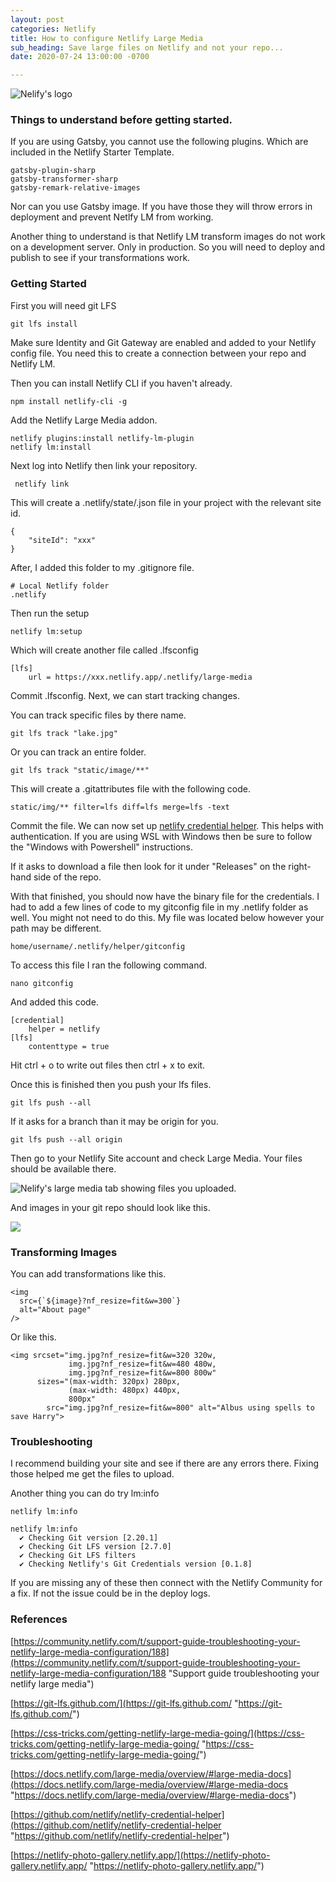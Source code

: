 ```yaml
---
layout: post
categories: Netlify
title: How to configure Netlify Large Media
sub_heading: Save large files on Netlify and not your repo...
date: 2020-07-24 13:00:00 -0700

---
```

![Nelify's logo](/uploads/nelify.jpg "Netlify")

### Things to understand before getting started.

If you are using Gatsby, you cannot use the following plugins. Which are included in the Netlify Starter Template.

    gatsby-plugin-sharp
    gatsby-transformer-sharp
    gatsby-remark-relative-images

Nor can you use Gatsby image. If you have those they will throw errors in deployment and prevent Netlfy LM from working.

Another thing to understand is that Netlify LM transform images do not work on a development server. Only in production. So you will need to deploy and publish to see if your transformations work.

### Getting Started

First you will need git LFS

    git lfs install

Make sure Identity and Git Gateway are enabled and added to your Netlify config file. You need this to create a connection between your repo and Netlify LM.

Then you can install Netlify CLI if you haven't already.

    npm install netlify-cli -g

Add the Netlify Large Media addon.

    netlify plugins:install netlify-lm-plugin
    netlify lm:install

Next log into Netlify then link your repository.

     netlify link

This will create a .netlify/state/.json file in your project with the relevant site id.

    {
    	"siteId": "xxx"
    }

After, I added this folder to my .gitignore file.

    # Local Netlify folder
    .netlify

Then run the setup

    netlify lm:setup

Which will create another file called .lfsconfig

    [lfs]
    	url = https://xxx.netlify.app/.netlify/large-media

Commit .lfsconfig. Next, we can start tracking changes.

You can track specific files by there name.

    git lfs track "lake.jpg"

Or you can track an entire folder.

    git lfs track "static/image/**"

This will create a .gitattributes file with the following code.

    static/img/** filter=lfs diff=lfs merge=lfs -text

Commit the file. We can now set up [netlify credential helper](https://github.com/netlify/netlify-credential-helper "netlify credential helper"). This helps with authentication. If you are using WSL with Windows then be sure to follow the "Windows with Powershell" instructions.

If it asks to download a file then look for it under "Releases" on the right-hand side of the repo.

With that finished, you should now have the binary file for the credentials. I had to add a few lines of code to my gitconfig file in my .netlify folder as well. You might not need to do this. My file was located below however your path may be different.

    home/username/.netlify/helper/gitconfig

To access this file I ran the following command.

    nano gitconfig

And added this code.

    [credential]
    	helper = netlify
    [lfs]
    	contenttype = true

Hit ctrl + o to write out files then ctrl + x to exit.

Once this is finished then you push your lfs files.

    git lfs push --all

If it asks for a branch than it may be origin for you.

    git lfs push --all origin

Then go to your Netlify Site account and check Large Media. Your files should be available there.

![Nelify's large media tab showing files you uploaded.](/uploads/netlify-large-media-portal.jpg "Large Media Page")

And images in your git repo should look like this.

![](/uploads/git-lfs-image.jpg)

### Transforming Images

You can add transformations like this.

    <img
      src={`${image}?nf_resize=fit&w=300`}
      alt="About page"
    />

Or like this.

    <img srcset="img.jpg?nf_resize=fit&w=320 320w,
                 img.jpg?nf_resize=fit&w=480 480w,
                 img.jpg?nf_resize=fit&w=800 800w"
          sizes="(max-width: 320px) 280px,
                 (max-width: 480px) 440px,
                 800px"
            src="img.jpg?nf_resize=fit&w=800" alt="Albus using spells to save Harry">

### Troubleshooting

I recommend building your site and see if there are any errors there. Fixing those helped me get the files to upload.

Another thing you can do try lm:info

    netlify lm:info

    netlify lm:info
      ✔ Checking Git version [2.20.1]
      ✔ Checking Git LFS version [2.7.0]
      ✔ Checking Git LFS filters
      ✔ Checking Netlify's Git Credentials version [0.1.8]

If you are missing any of these then connect with the Netlify Community for a fix. If not the issue could be in the deploy logs.

### References

[https://community.netlify.com/t/support-guide-troubleshooting-your-netlify-large-media-configuration/188](https://community.netlify.com/t/support-guide-troubleshooting-your-netlify-large-media-configuration/188 "Support guide troubleshooting your netlify large media")

[https://git-lfs.github.com/](https://git-lfs.github.com/ "https://git-lfs.github.com/")

[https://css-tricks.com/getting-netlify-large-media-going/](https://css-tricks.com/getting-netlify-large-media-going/ "https://css-tricks.com/getting-netlify-large-media-going/")

[https://docs.netlify.com/large-media/overview/#large-media-docs](https://docs.netlify.com/large-media/overview/#large-media-docs "https://docs.netlify.com/large-media/overview/#large-media-docs")

[https://github.com/netlify/netlify-credential-helper](https://github.com/netlify/netlify-credential-helper "https://github.com/netlify/netlify-credential-helper")

[https://netlify-photo-gallery.netlify.app/](https://netlify-photo-gallery.netlify.app/ "https://netlify-photo-gallery.netlify.app/")
